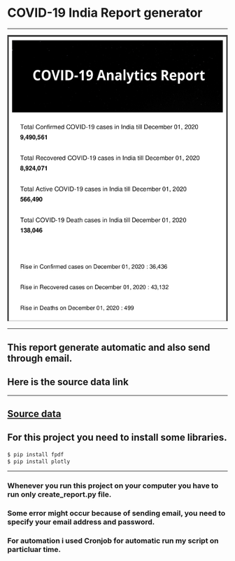 # **COVID-19 India Report generator**

---
![Cover Page](./image/cover-page.png)

--- 

## This report generate automatic and also send through email.

## Here is the source data link

---

## [Source data](https://github.com/covid19india/api.git)

## For this project you need to install some libraries.


```
$ pip install fpdf
$ pip install plotly
```
---

 ### Whenever you run this project on your computer you have to run only create_report.py file.

 ### Some error might occur because of sending email, you need to specify your email address and password.


### For automation i used Cronjob for automatic run my script on particluar time.


